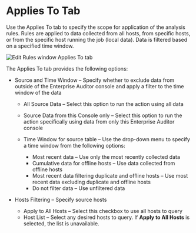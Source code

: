 # Applies To Tab

Use the Applies To tab to specify the scope for application of the analysis rules. Rules are applied
to data collected from all hosts, from specific hosts, or from the specific host running the job
(local data). Data is filtered based on a specified time window.

![Edit Rules window Applies To tab](/img/versioned_docs/accessanalyzer_11.6/accessanalyzer/admin/analysis/businessrules/appliesto.webp)

The Applies To tab provides the following options:

- Source and Time Window – Specify whether to exclude data from outside of the Enterprise Auditor
  console and apply a filter to the time window of the data

  - All Source Data – Select this option to run the action using all data
  - Source Data from this Console only – Select this option to run the action specifically using
    data from only this Enterprise Auditor console
  - Time Window for source table – Use the drop-down menu to specify a time window from the
    following options:

    - Most recent data – Use only the most recently collected data
    - Cumulative data for offline hosts – Use data collected from offline hosts
    - Most recent data filtering duplicate and offline hosts – Use most recent data excluding
      duplicate and offline hosts
    - Do not filter data – Use unfiltered data

- Hosts Filtering – Specify source hosts

  - Apply to All Hosts – Select this checkbox to use all hosts to query
  - Host List – Select any desired hosts to query. If **Apply to All Hosts** is selected, the list
    is unavailable.
